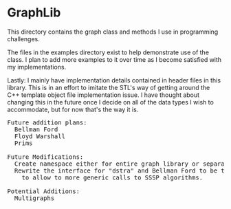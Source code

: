 # GraphLib

This directory contains the graph class and methods I use in
programming challenges.

The files in the examples directory exist to help demonstrate use of
the class. I plan to add more examples to it over time as I become
satisfied with my implementations.

Lastly: I mainly have implementation details contained in  header
files in this library. This is in an effort to imitate the STL's
way of getting around the C++ template object file implementation
issue. I have thought about changing this in the future once I decide
on all of the data types I wish to accommodate, but for now that's
the way it is.

<pre>
Future addition plans:
  Bellman Ford
  Floyd Warshall
  Prims

Future Modifications:
  Create namespace either for entire graph library or separate parts
  Rewrite the interface for "dstra" and Bellman Ford to be the same
    to allow to more generic calls to SSSP algorithms.

Potential Additions:
  Multigraphs
</pre>
